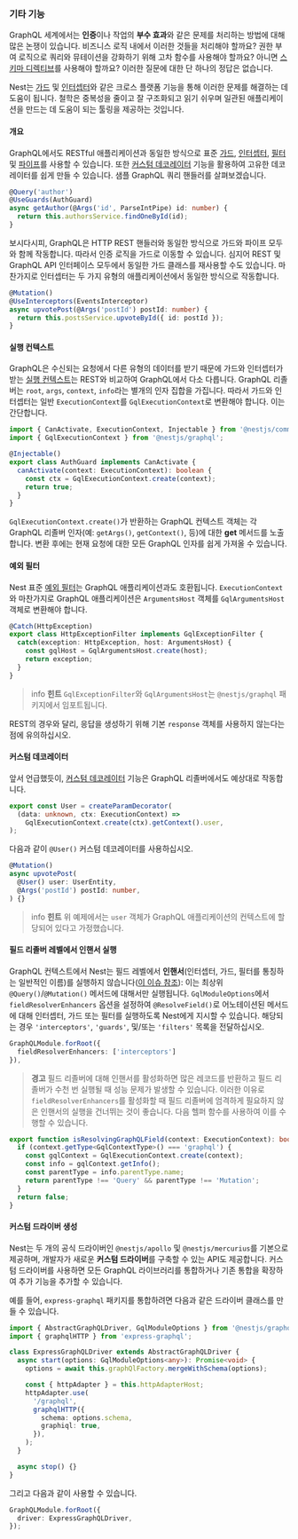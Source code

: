 ### 기타 기능

GraphQL 세계에서는 **인증**이나 작업의 **부수 효과**와 같은 문제를 처리하는 방법에 대해 많은 논쟁이 있습니다. 비즈니스 로직 내에서 이러한 것들을 처리해야 할까요? 권한 부여 로직으로 쿼리와 뮤테이션을 강화하기 위해 고차 함수를 사용해야 할까요? 아니면 [스키마 디렉티브](https://www.apollographql.com/docs/apollo-server/schema/directives/)를 사용해야 할까요? 이러한 질문에 대한 단 하나의 정답은 없습니다.

Nest는 [가드](/guards) 및 [인터셉터](/interceptors)와 같은 크로스 플랫폼 기능을 통해 이러한 문제를 해결하는 데 도움이 됩니다. 철학은 중복성을 줄이고 잘 구조화되고 읽기 쉬우며 일관된 애플리케이션을 만드는 데 도움이 되는 툴링을 제공하는 것입니다.

#### 개요

GraphQL에서도 RESTful 애플리케이션과 동일한 방식으로 표준 [가드](/guards), [인터셉터](/interceptors), [필터](/exception-filters) 및 [파이프](/pipes)를 사용할 수 있습니다. 또한 [커스텀 데코레이터](/custom-decorators) 기능을 활용하여 고유한 데코레이터를 쉽게 만들 수 있습니다. 샘플 GraphQL 쿼리 핸들러를 살펴보겠습니다.

```typescript
@Query('author')
@UseGuards(AuthGuard)
async getAuthor(@Args('id', ParseIntPipe) id: number) {
  return this.authorsService.findOneById(id);
}
```

보시다시피, GraphQL은 HTTP REST 핸들러와 동일한 방식으로 가드와 파이프 모두와 함께 작동합니다. 따라서 인증 로직을 가드로 이동할 수 있습니다. 심지어 REST 및 GraphQL API 인터페이스 모두에서 동일한 가드 클래스를 재사용할 수도 있습니다. 마찬가지로 인터셉터는 두 가지 유형의 애플리케이션에서 동일한 방식으로 작동합니다.

```typescript
@Mutation()
@UseInterceptors(EventsInterceptor)
async upvotePost(@Args('postId') postId: number) {
  return this.postsService.upvoteById({ id: postId });
}
```

#### 실행 컨텍스트

GraphQL은 수신되는 요청에서 다른 유형의 데이터를 받기 때문에 가드와 인터셉터가 받는 [실행 컨텍스트](https://docs.nestjs.com/fundamentals/execution-context)는 REST와 비교하여 GraphQL에서 다소 다릅니다. GraphQL 리졸버는 `root`, `args`, `context`, `info`라는 별개의 인자 집합을 가집니다. 따라서 가드와 인터셉터는 일반 `ExecutionContext`를 `GqlExecutionContext`로 변환해야 합니다. 이는 간단합니다.

```typescript
import { CanActivate, ExecutionContext, Injectable } from '@nestjs/common';
import { GqlExecutionContext } from '@nestjs/graphql';

@Injectable()
export class AuthGuard implements CanActivate {
  canActivate(context: ExecutionContext): boolean {
    const ctx = GqlExecutionContext.create(context);
    return true;
  }
}
```

`GqlExecutionContext.create()`가 반환하는 GraphQL 컨텍스트 객체는 각 GraphQL 리졸버 인자(예: `getArgs()`, `getContext()`, 등)에 대한 **get** 메서드를 노출합니다. 변환 후에는 현재 요청에 대한 모든 GraphQL 인자를 쉽게 가져올 수 있습니다.

#### 예외 필터

Nest 표준 [예외 필터](/exception-filters)는 GraphQL 애플리케이션과도 호환됩니다. `ExecutionContext`와 마찬가지로 GraphQL 애플리케이션은 `ArgumentsHost` 객체를 `GqlArgumentsHost` 객체로 변환해야 합니다.

```typescript
@Catch(HttpException)
export class HttpExceptionFilter implements GqlExceptionFilter {
  catch(exception: HttpException, host: ArgumentsHost) {
    const gqlHost = GqlArgumentsHost.create(host);
    return exception;
  }
}
```

> info **힌트** `GqlExceptionFilter`와 `GqlArgumentsHost`는 `@nestjs/graphql` 패키지에서 임포트됩니다.

REST의 경우와 달리, 응답을 생성하기 위해 기본 `response` 객체를 사용하지 않는다는 점에 유의하십시오.

#### 커스텀 데코레이터

앞서 언급했듯이, [커스텀 데코레이터](/custom-decorators) 기능은 GraphQL 리졸버에서도 예상대로 작동합니다.

```typescript
export const User = createParamDecorator(
  (data: unknown, ctx: ExecutionContext) =>
    GqlExecutionContext.create(ctx).getContext().user,
);
```

다음과 같이 `@User()` 커스텀 데코레이터를 사용하십시오.

```typescript
@Mutation()
async upvotePost(
  @User() user: UserEntity,
  @Args('postId') postId: number,
) {}
```

> info **힌트** 위 예제에서는 `user` 객체가 GraphQL 애플리케이션의 컨텍스트에 할당되어 있다고 가정했습니다.

#### 필드 리졸버 레벨에서 인핸서 실행

GraphQL 컨텍스트에서 Nest는 필드 레벨에서 **인핸서**(인터셉터, 가드, 필터를 통칭하는 일반적인 이름)를 실행하지 않습니다([이 이슈 참조](https://github.com/nestjs/graphql/issues/320#issuecomment-511193229)): 이는 최상위 `@Query()`/`@Mutation()` 메서드에 대해서만 실행됩니다. `GqlModuleOptions`에서 `fieldResolverEnhancers` 옵션을 설정하여 `@ResolveField()`로 어노테이션된 메서드에 대해 인터셉터, 가드 또는 필터를 실행하도록 Nest에게 지시할 수 있습니다. 해당되는 경우 `'interceptors'`, `'guards'`, 및/또는 `'filters'` 목록을 전달하십시오.

```typescript
GraphQLModule.forRoot({
  fieldResolverEnhancers: ['interceptors']
}),
```

> **경고** 필드 리졸버에 대해 인핸서를 활성화하면 많은 레코드를 반환하고 필드 리졸버가 수천 번 실행될 때 성능 문제가 발생할 수 있습니다. 이러한 이유로 `fieldResolverEnhancers`를 활성화할 때 필드 리졸버에 엄격하게 필요하지 않은 인핸서의 실행을 건너뛰는 것이 좋습니다. 다음 헬퍼 함수를 사용하여 이를 수행할 수 있습니다.

```typescript
export function isResolvingGraphQLField(context: ExecutionContext): boolean {
  if (context.getType<GqlContextType>() === 'graphql') {
    const gqlContext = GqlExecutionContext.create(context);
    const info = gqlContext.getInfo();
    const parentType = info.parentType.name;
    return parentType !== 'Query' && parentType !== 'Mutation';
  }
  return false;
}
```

#### 커스텀 드라이버 생성

Nest는 두 개의 공식 드라이버인 `@nestjs/apollo` 및 `@nestjs/mercurius`를 기본으로 제공하며, 개발자가 새로운 **커스텀 드라이버**를 구축할 수 있는 API도 제공합니다. 커스텀 드라이버를 사용하면 모든 GraphQL 라이브러리를 통합하거나 기존 통합을 확장하여 추가 기능을 추가할 수 있습니다.

예를 들어, `express-graphql` 패키지를 통합하려면 다음과 같은 드라이버 클래스를 만들 수 있습니다.

```typescript
import { AbstractGraphQLDriver, GqlModuleOptions } from '@nestjs/graphql';
import { graphqlHTTP } from 'express-graphql';

class ExpressGraphQLDriver extends AbstractGraphQLDriver {
  async start(options: GqlModuleOptions<any>): Promise<void> {
    options = await this.graphQlFactory.mergeWithSchema(options);

    const { httpAdapter } = this.httpAdapterHost;
    httpAdapter.use(
      '/graphql',
      graphqlHTTP({
        schema: options.schema,
        graphiql: true,
      }),
    );
  }

  async stop() {}
}
```

그리고 다음과 같이 사용할 수 있습니다.

```typescript
GraphQLModule.forRoot({
  driver: ExpressGraphQLDriver,
});
```